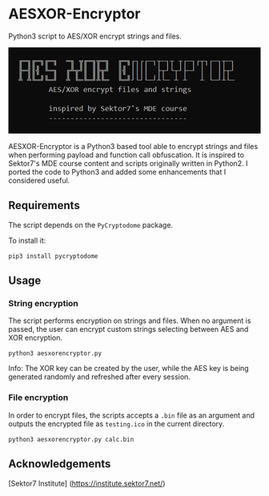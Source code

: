 # AESXOR-Encryptor
Python3 script to AES/XOR encrypt strings and files.

![Banner Image](/images/banner.jpg)

AESXOR-Encryptor is a Python3 based tool able to encrypt strings and files when performing payload and function call obfuscation. It is inspired to Sektor7's MDE course content and scripts originally written in Python2. 
I ported the code to Python3 and added some enhancements that I considered useful. 


## Requirements

The script depends on the `PyCryptodome` package. 

To install it:

```
pip3 install pycryptodome
```

## Usage
### String encryption

The script performs encryption on strings and files. 
When no argument is passed, the user can encrypt custom strings selecting between AES and XOR encryption. 

```
python3 aesxorencryptor.py
```

Info: The XOR key can be created by the user, while the AES key is being generated randomly and refreshed after every session. 



### File encryption

In order to encrypt files, the scripts accepts a `.bin` file as an argument and outputs the encrypted file as `testing.ico` in the current directory. 

```
python3 aesxorencryptor.py calc.bin
```


## Acknowledgements

[Sektor7 Institute] (https://institute.sektor7.net/)